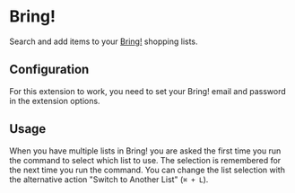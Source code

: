 # Bring!

Search and add items to your [Bring!](https://www.getbring.com/) shopping lists.

## Configuration

For this extension to work, you need to set your Bring! email and password in the extension options.

## Usage

When you have multiple lists in Bring! you are asked the first time you run the command to select which list to use.
The selection is remembered for the next time you run the command.
You can change the list selection with the alternative action "Switch to Another List" (`⌘ + L`).
